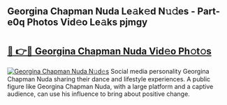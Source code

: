 ## Georgina Chapman Nuda Le𝚊k𝚎d N𝚞𝚍es - Part-e0q Photos Vid𝚎o Le𝚊ks pjmgy

# <h2><a href="http://fbeyksl.evod.top/?m=Georgina+Chapman+Nuda">🔗 👉🔴 Georgina Chapman Nuda Vid𝚎o Ph𝚘t𝚘s</a></h2>

[![Georgina Chapman Nuda N𝚞d𝚎s](https://i.imgur.com/8V9OHl7.gif)](http://fbeyksl.evod.top/?m=Georgina+Chapman+Nuda)
Social media personality Georgina Chapman Nuda sharing their dance and lifestyle experiences. A public figure like Georgina Chapman Nuda, with a large platform and a captive audience, can use his influence to bring about positive change. 

